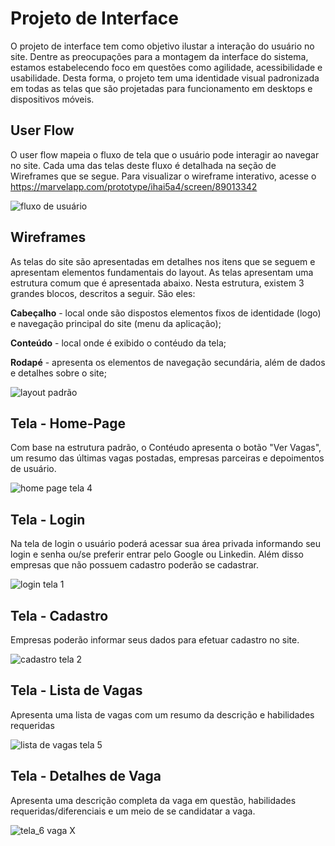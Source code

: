 
# Projeto de Interface


O projeto de interface tem como objetivo ilustar a interação do usuário no site. Dentre as preocupações para a montagem da interface do sistema, estamos estabelecendo foco em questões como agilidade, acessibilidade e usabilidade. Desta forma, o projeto tem uma identidade visual padronizada em todas as telas que são projetadas para funcionamento em desktops e dispositivos móveis.


## User Flow

O user flow mapeia o fluxo de tela que o usuário pode interagir ao navegar no site. Cada uma das telas deste fluxo é detalhada na seção de Wireframes que se segue. Para visualizar o wireframe interativo, acesse o https://marvelapp.com/prototype/ihai5a4/screen/89013342

![fluxo de usuário](https://user-images.githubusercontent.com/111669748/194727274-684956b4-f668-4017-8e7d-66a83e39819d.png)


## Wireframes
As telas do site são apresentadas em detalhes nos itens que se seguem e apresentam elementos fundamentais do layout. As telas apresentam uma estrutura comum que é apresentada abaixo. Nesta estrutura, existem 3 grandes blocos, descritos a seguir. São eles: 

<b>Cabeçalho</b> - local onde são dispostos elementos fixos de identidade (logo) e navegação principal do site (menu da aplicação);

<b>Conteúdo</b> - local onde é exibido o contéudo da tela; 

<b>Rodapé</b> - apresenta os elementos de navegação secundária, além de dados e detalhes sobre o site; 

![layout padrão](https://user-images.githubusercontent.com/111669748/194726743-36191ab0-bb3a-4948-9141-790efcefce7e.png)

## Tela - Home-Page
Com base na estrutura padrão, o Contéudo apresenta o botão "Ver Vagas", um resumo das últimas vagas postadas, empresas parceiras e depoimentos de usuário.

![home page tela 4](https://github.com/ICEI-PUC-Minas-PMV-ADS/pmv-ads-2022-2-e1-proj-web-t4-oportunidades-de-trabalho/blob/10e00c8631e6c15f67916f8ee2476c48f6f2bbee/docs/img/tela_4.png)

## Tela - Login
Na tela de login o usuário poderá acessar sua área privada informando seu login e senha ou/se preferir entrar pelo Google ou Linkedin. Além disso empresas que não possuem cadastro poderão se cadastrar.

![login tela 1](https://github.com/ICEI-PUC-Minas-PMV-ADS/pmv-ads-2022-2-e1-proj-web-t4-oportunidades-de-trabalho/blob/b6d092049056171c72bea86f90868eb9dc4ffb40/docs/img/tela_1.png)

## Tela - Cadastro

Empresas poderão informar seus dados para efetuar cadastro no site.

![cadastro tela 2](https://github.com/ICEI-PUC-Minas-PMV-ADS/pmv-ads-2022-2-e1-proj-web-t4-oportunidades-de-trabalho/blob/b6d092049056171c72bea86f90868eb9dc4ffb40/docs/img/tela_2.png)

## Tela - Lista de Vagas
Apresenta uma lista de vagas com um resumo da descrição e habilidades requeridas

![lista de vagas tela 5](https://github.com/ICEI-PUC-Minas-PMV-ADS/pmv-ads-2022-2-e1-proj-web-t4-oportunidades-de-trabalho/blob/9770190531526104165977ece998ef7f06cc82f6/docs/img/tela_5.png)

## Tela - Detalhes de Vaga
Apresenta uma descrição completa da vaga em questão, habilidades requeridas/diferenciais e um meio de se candidatar a vaga.

![tela_6 vaga X](https://user-images.githubusercontent.com/111669748/194727852-4e0d4fb2-a0a0-48bc-af36-0fa97bf8257e.png)





